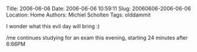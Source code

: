 Title: 2006-06-06
Date: 2006-06-06 10:59:11
Slug: 20060606-2006-06-06
Location: Home
Authors: Michiel Scholten
Tags: olddammit

<p>I wonder what this evil day will bring :)</p>

<p>/me continues studying for an exam this evening, starting 24 minutes after 6:66PM</p>